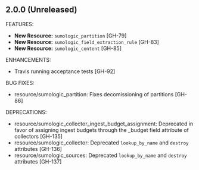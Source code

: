## 2.0.0 (Unreleased)

FEATURES:

* **New Resource:** `sumologic_partition` [GH-79]
* **New Resource:** `sumologic_field_extraction_rule` [GH-83]
* **New Resource:** `sumologic_content` [GH-85]

ENHANCEMENTS:

* Travis running acceptance tests [GH-92]

BUG FIXES:

* resource/sumologic_partition: Fixes decomissioning of partitions [GH-86]

DEPRECATIONS:

* resource/sumologic_collector_ingest_budget_assignment: Deprecated in favor of assigning ingest budgets through the _budget field attribute of collectors [GH-135]
* resource/sumologic_collector: Deprecated `lookup_by_name` and `destroy` attributes [GH-136]
* resource/sumologic_sources: Deprecated `lookup_by_name` and `destroy` attributes [GH-137]